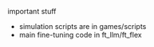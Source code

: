 
important stuff
- simulation scripts are in games/scripts
- main fine-tuning code in ft_llm/ft_flex


